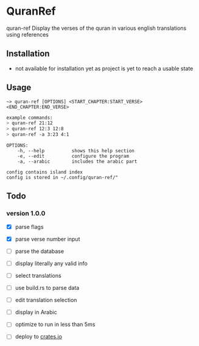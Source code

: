 # QuranRef

quran-ref
Display the verses of the quran in various english translations using references



## Installation

- not available for installation yet as project is yet to reach a usable state


## Usage

`~> quran-ref [OPTIONS] <START_CHAPTER:START_VERSE> <END_CHAPTER:END_VERSE>`

```sh
example commands: 
> quran-ref 21:12
> quran-ref 12:3 12:8
> quran-ref -a 3:23 4:1
```

```
OPTIONS:
    -h, --help          shows this help section
    -e, --edit          configure the program
    -a, --arabic        includes the arabic part

config contains island index
config is stored in ~/.config/quran-ref/"
```



## Todo

### version 1.0.0

- [x] parse flags

- [x] parse verse number input

- [ ] parse the database

- [ ] display literally any valid info

- [ ] select translations

- [ ] use build.rs to parse data

- [ ] edit translation selection

- [ ] display in Arabic

- [ ] optimize to run in less than 5ms

- [ ] deploy to [crates.io](https://crates.io/)
